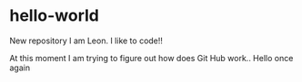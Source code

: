 # hello-world
New repository
I am Leon. I like to code!!

At this moment I am trying to figure out how does Git Hub work..
Hello once again
